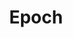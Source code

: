 ---
template: TermDetailPage
title: Epoch
description: a defined group of slots that constitute a period of time. In Cardano, one epoch is 5 days long.
aliases: epoch, slot
keywords: epoch, slot
identities: 
    - id: wael-ivie
      role: author
---